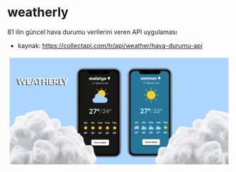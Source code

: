 # weatherly

81 ilin güncel hava durumu verilerini veren API uygulaması

* kaynak: https://collectapi.com/tr/api/weather/hava-durumu-api

<div style="display: flex;">
  <div style="flex: 50%; padding: 5px;">
    <img src="https://github.com/bugrahankaramollaoglu/weatherly/blob/main/assets/bir.png" width="500" />
</div>
